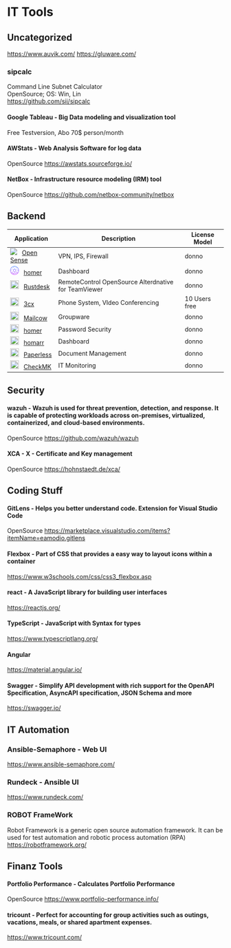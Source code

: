 # IT Tools
## Uncategorized

https://www.auvik.com/
https://gluware.com/

### sipcalc
Command Line Subnet Calculator  
OpenSource; OS: Win, Lin  
https://github.com/sii/sipcalc

#### Google Tableau - Big Data modeling and visualization tool
Free Testversion, Abo 70$ person/month


#### AWStats - Web Analysis Software for log data
OpenSource
https://awstats.sourceforge.io/


#### NetBox - Infrastructure resource modeling (IRM) tool
OpenSource
https://github.com/netbox-community/netbox

## Backend
| Application  | Description | License Model |
| --- | --- | --- |
| <img src="https://upload.wikimedia.org/wikipedia/commons/c/c3/Opnsense-logo.svg" width="30"/>&nbsp;&nbsp;&nbsp;[Open Sense](https://opnsense.org) | VPN, IPS, Firewall | donno |
| <img src="https://raw.githubusercontent.com//bastienwirtz/homer/main/public/logo.png" width="20" height="20"/>&nbsp;&nbsp;&nbsp;[homer](https://github.com/bastienwirtz/homer)| Dashboard| donno |
| <img src="https://rustdesk.com/images/rustdesk-banner.svg" width="20" height="20"/>&nbsp;&nbsp;&nbsp;[Rustdesk](https://rustdesk.com) | RemoteControl OpenSource Alterdnative for TeamViewer| donno |
| <img src="https://www.3cx.com/wp-content/uploads/2018/08/logo-3.png" width="20" height="20"/>&nbsp;&nbsp;&nbsp;[3cx](https://www.3cx.com)|Phone System, VIdeo Conferencing | 10 Users free |
| <img src="https://mailcow.email/images/cow_mailcow.svg" width="20" height="20"/>&nbsp;&nbsp;&nbsp;[Mailcow](https://mailcow.email) | Groupware| donno |
| <img src="https://upload.wikimedia.org/wikipedia/commons/thumb/c/cc/Bitwarden_logo.svg/1200px-Bitwarden_logo.svg.png" width="20" height="20"/>&nbsp;&nbsp;&nbsp;[homer](https://bitwarden.com) | Password Security | donno |
| <img src="https://homarr.dev/img/logo.png" width="20" height="20"/>&nbsp;&nbsp;&nbsp;[homarr](https://github.com/ajnart/homarr) | Dashboard| donno |
| <img src="https://docs.paperless-ngx.com/assets/logo.svg" width="20" height="20"/>&nbsp;&nbsp;&nbsp;[Paperless](https://docs.paperless-ngx.com) | Document Management | donno |
| <img src="https://checkmk.com/application/files/cache/thumbnails/67fc39c599afdf20557d538416e3efd3.png" width="20" height="20"/>&nbsp;&nbsp;&nbsp;[CheckMK](https://checkmk.com)| IT Monitoring | donno |



## Security
#### wazuh - Wazuh is used for threat prevention, detection, and response. It is capable of protecting workloads across on-premises, virtualized, containerized, and cloud-based environments.
OpenSource
https://github.com/wazuh/wazuh

#### XCA - X - Certificate and Key management
OpenSource
https://hohnstaedt.de/xca/

## Coding Stuff

#### GitLens - Helps you better understand code. Extension for Visual Studio Code
OpenSource
https://marketplace.visualstudio.com/items?itemName=eamodio.gitlens

#### Flexbox - Part of CSS that provides a easy way to layout icons within a container
https://www.w3schools.com/css/css3_flexbox.asp

#### react - A JavaScript library for building user interfaces 
https://reactjs.org/

#### TypeScript - JavaScript with Syntax for types
https://www.typescriptlang.org/

#### Angular
https://material.angular.io/

#### Swagger - Simplify API development with rich support for the OpenAPI Specification, AsyncAPI specification, JSON Schema and more
https://swagger.io/

## IT Automation

### Ansible-Semaphore - Web UI
https://www.ansible-semaphore.com/

### Rundeck - Ansible UI
https://www.rundeck.com/

### ROBOT FrameWork
Robot Framework is a generic open source automation framework. It can be used for test automation and robotic process automation (RPA)
https://robotframework.org/

## Finanz Tools

#### Portfolio Performance - Calculates Portfolio Performance
OpenSource
https://www.portfolio-performance.info/

#### tricount - Perfect for accounting for group activities such as outings, vacations, meals, or shared apartment expenses.
https://www.tricount.com/
